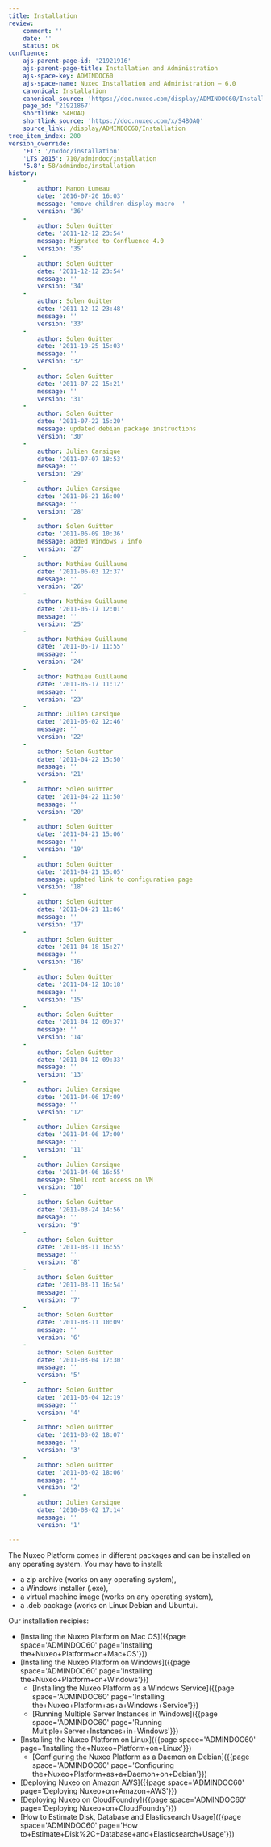 ```yaml
---
title: Installation
review:
    comment: ''
    date: ''
    status: ok
confluence:
    ajs-parent-page-id: '21921916'
    ajs-parent-page-title: Installation and Administration
    ajs-space-key: ADMINDOC60
    ajs-space-name: Nuxeo Installation and Administration — 6.0
    canonical: Installation
    canonical_source: 'https://doc.nuxeo.com/display/ADMINDOC60/Installation'
    page_id: '21921867'
    shortlink: S4BOAQ
    shortlink_source: 'https://doc.nuxeo.com/x/S4BOAQ'
    source_link: /display/ADMINDOC60/Installation
tree_item_index: 200
version_override:
    'FT': '/nxdoc/installation'
    'LTS 2015': 710/admindoc/installation
    '5.8': 58/admindoc/installation
history:
    -
        author: Manon Lumeau
        date: '2016-07-20 16:03'
        message: 'emove children display macro  '
        version: '36'
    -
        author: Solen Guitter
        date: '2011-12-12 23:54'
        message: Migrated to Confluence 4.0
        version: '35'
    -
        author: Solen Guitter
        date: '2011-12-12 23:54'
        message: ''
        version: '34'
    -
        author: Solen Guitter
        date: '2011-12-12 23:48'
        message: ''
        version: '33'
    -
        author: Solen Guitter
        date: '2011-10-25 15:03'
        message: ''
        version: '32'
    -
        author: Solen Guitter
        date: '2011-07-22 15:21'
        message: ''
        version: '31'
    -
        author: Solen Guitter
        date: '2011-07-22 15:20'
        message: updated debian package instructions
        version: '30'
    -
        author: Julien Carsique
        date: '2011-07-07 18:53'
        message: ''
        version: '29'
    -
        author: Julien Carsique
        date: '2011-06-21 16:00'
        message: ''
        version: '28'
    -
        author: Solen Guitter
        date: '2011-06-09 10:36'
        message: added Windows 7 info
        version: '27'
    -
        author: Mathieu Guillaume
        date: '2011-06-03 12:37'
        message: ''
        version: '26'
    -
        author: Mathieu Guillaume
        date: '2011-05-17 12:01'
        message: ''
        version: '25'
    -
        author: Mathieu Guillaume
        date: '2011-05-17 11:55'
        message: ''
        version: '24'
    -
        author: Mathieu Guillaume
        date: '2011-05-17 11:12'
        message: ''
        version: '23'
    -
        author: Julien Carsique
        date: '2011-05-02 12:46'
        message: ''
        version: '22'
    -
        author: Solen Guitter
        date: '2011-04-22 15:50'
        message: ''
        version: '21'
    -
        author: Solen Guitter
        date: '2011-04-22 11:50'
        message: ''
        version: '20'
    -
        author: Solen Guitter
        date: '2011-04-21 15:06'
        message: ''
        version: '19'
    -
        author: Solen Guitter
        date: '2011-04-21 15:05'
        message: updated link to configuration page
        version: '18'
    -
        author: Solen Guitter
        date: '2011-04-21 11:06'
        message: ''
        version: '17'
    -
        author: Solen Guitter
        date: '2011-04-18 15:27'
        message: ''
        version: '16'
    -
        author: Solen Guitter
        date: '2011-04-12 10:18'
        message: ''
        version: '15'
    -
        author: Solen Guitter
        date: '2011-04-12 09:37'
        message: ''
        version: '14'
    -
        author: Solen Guitter
        date: '2011-04-12 09:33'
        message: ''
        version: '13'
    -
        author: Julien Carsique
        date: '2011-04-06 17:09'
        message: ''
        version: '12'
    -
        author: Julien Carsique
        date: '2011-04-06 17:00'
        message: ''
        version: '11'
    -
        author: Julien Carsique
        date: '2011-04-06 16:55'
        message: Shell root access on VM
        version: '10'
    -
        author: Solen Guitter
        date: '2011-03-24 14:56'
        message: ''
        version: '9'
    -
        author: Solen Guitter
        date: '2011-03-11 16:55'
        message: ''
        version: '8'
    -
        author: Solen Guitter
        date: '2011-03-11 16:54'
        message: ''
        version: '7'
    -
        author: Solen Guitter
        date: '2011-03-11 10:09'
        message: ''
        version: '6'
    -
        author: Solen Guitter
        date: '2011-03-04 17:30'
        message: ''
        version: '5'
    -
        author: Solen Guitter
        date: '2011-03-04 12:19'
        message: ''
        version: '4'
    -
        author: Solen Guitter
        date: '2011-03-02 18:07'
        message: ''
        version: '3'
    -
        author: Solen Guitter
        date: '2011-03-02 18:06'
        message: ''
        version: '2'
    -
        author: Julien Carsique
        date: '2010-08-02 17:14'
        message: ''
        version: '1'

---
```

The Nuxeo Platform comes in different packages and can be installed on any operating system. You may have to install:

*   a zip archive (works on any operating system),
*   a Windows installer (.exe),
*   a virtual machine image (works on any operating system),
*   a .deb package (works on Linux Debian and Ubuntu).

Our installation recipies:

*   [Installing the Nuxeo Platform on Mac OS]({{page space='ADMINDOC60' page='Installing the+Nuxeo+Platform+on+Mac+OS'}})
*   [Installing the Nuxeo Platform on Windows]({{page space='ADMINDOC60' page='Installing the+Nuxeo+Platform+on+Windows'}})
    *   [Installing the Nuxeo Platform as a Windows Service]({{page space='ADMINDOC60' page='Installing the+Nuxeo+Platform+as+a+Windows+Service'}})
    *   [Running Multiple Server Instances in Windows]({{page space='ADMINDOC60' page='Running Multiple+Server+Instances+in+Windows'}})
*   [Installing the Nuxeo Platform on Linux]({{page space='ADMINDOC60' page='Installing the+Nuxeo+Platform+on+Linux'}})
    *   [Configuring the Nuxeo Platform as a Daemon on Debian]({{page space='ADMINDOC60' page='Configuring the+Nuxeo+Platform+as+a+Daemon+on+Debian'}})
*   [Deploying Nuxeo on Amazon AWS]({{page space='ADMINDOC60' page='Deploying Nuxeo+on+Amazon+AWS'}})
*   [Deploying Nuxeo on CloudFoundry]({{page space='ADMINDOC60' page='Deploying Nuxeo+on+CloudFoundry'}})
*   [How to Estimate Disk, Database and Elasticsearch Usage]({{page space='ADMINDOC60' page='How to+Estimate+Disk%2C+Database+and+Elasticsearch+Usage'}})
